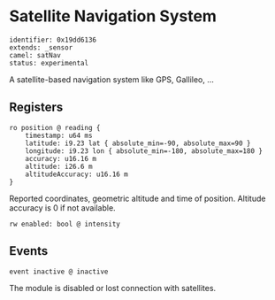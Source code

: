 # Satellite Navigation System

    identifier: 0x19dd6136
    extends: _sensor
    camel: satNav
    status: experimental

A satellite-based navigation system like GPS, Gallileo, ...

## Registers

    ro position @ reading {
        timestamp: u64 ms
        latitude: i9.23 lat { absolute_min=-90, absolute_max=90 }
        longitude: i9.23 lon { absolute_min=-180, absolute_max=180 }
        accuracy: u16.16 m
        altitude: i26.6 m
        altitudeAccuracy: u16.16 m
    }

Reported coordinates, geometric altitude and time of position. Altitude accuracy is 0 if not available.

    rw enabled: bool @ intensity

## Events

    event inactive @ inactive

The module is disabled or lost connection with satellites.
